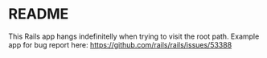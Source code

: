 # README

This Rails app hangs indefinitelly when trying to visit the root path. Example app for bug report here: https://github.com/rails/rails/issues/53388
